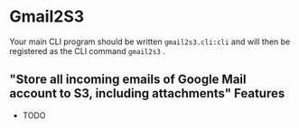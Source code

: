 # Gmail2S3

Your main CLI program should be written `gmail2s3.cli:cli`
and will then be registered as the CLI command `gmail2s3` .


"Store all incoming emails of Google Mail account to S3, including attachments"
Features
--------

* TODO
